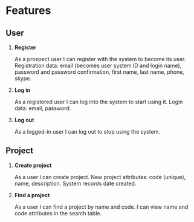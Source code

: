 Features
========

User
----

1. __Register__

	As a prospect user I can register with the system to become its user.
Registration data: email (becomes user system ID and login name),
password and password confirmation, first name, last name, phone, skype.

1. __Log in__

	As a registered user I can log into the system to start using it.
Login data: email, password.

1. __Log out__

	As a logged-in user I can log out to stop using the system.

Project
-------

1. __Create project__

	As a user I can create project.
New project attributes: code (unique), name, description.
System records date created.

1. __Find a project__

	As a user I can find a project by name and code.
I can view name and code attributes in the search table.

